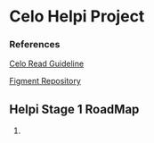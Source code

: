 # Celo Helpi Project
### References
[Celo Read Guideline](https://docs.google.com/document/d/13LWLrWzZ34M0ldWGeDANcWxw9nEWk3AX3VwXRBIOs1M/edit)

[Figment Repository](https://github.com/aglamadrid19/datahub-learn.git)

## Helpi Stage 1 RoadMap

 1. 

<!--stackedit_data:
eyJoaXN0b3J5IjpbLTEwMDA0NzE4NDMsMTM3NzU5ODY5MiwyMD
M5OTI1OTM4LC0xNDEyODEyNjQ5LC01NjIxMzYzMSwtNTIyMzAz
MDQwXX0=
-->